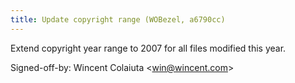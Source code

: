 ```yaml
---
title: Update copyright range (WOBezel, a6790cc)
---
```


Extend copyright year range to 2007 for all files modified this year.

Signed-off-by: Wincent Colaiuta &lt;win@wincent.com&gt;
